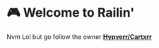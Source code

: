 # 🎮 Welcome to Railin'
Nvm Lol but go follow the owner [**Hypverr/Cartxrr**](https://github.com/hypverr/)
